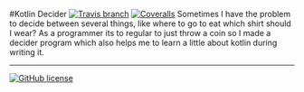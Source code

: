 #Kotlin Decider [![Travis branch](https://img.shields.io/travis/Poeschl/KotlinDecider/master.svg?maxAge=2592000)](https://travis-ci.org/Poeschl/KotlinDecider) [![Coveralls](https://img.shields.io/coveralls/Poeschl/KotlinDecider/master.svg?maxAge=2592000)](https://coveralls.io/github/Poeschl/KotlinDecider?branch=master)
Sometimes I have the problem to decide between several things, like where to go to eat which shirt should I wear? As a programmer its to regular to just throw a coin so I made a decider program which also helps me to learn a little about kotlin during writing it.

---

[![GitHub license](https://img.shields.io/badge/license-AGPL-blue.svg)](https://raw.githubusercontent.com/Poeschl/KotlinDecider/master/LICENSE)